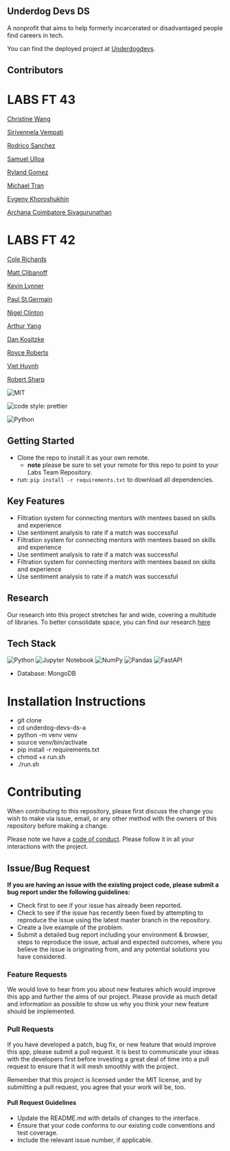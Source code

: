 ## Underdog Devs DS

A nonprofit that aims to help formerly incarcerated or disadvantaged people find careers in tech.

You can find the deployed project at [Underdogdevs](https://www.underdogdevs.org/).

## Contributors

# LABS FT 43
[Christine Wang](https://github.com/ChristineWangcy)

[Sirivennela Vempati](https://github.com/sirivennelavempati)

[Rodrico Sanchez](https://github.com/rodricobsanchez)

[Samuel Ulloa](https://github.com/ulloa)

[Ryland Gomez](https://github.com/RylandGomez)

[Michael Tran](https://github.com/mktran0417)

[Evgeny Khoroshukhin](https://github.com/ev-horrosh)

[Archana Coimbatore Sivagurunathan](https://github.com/archana062031)

# LABS FT 42

[Cole Richards](https://github.com/Cole-Richards)

[Matt Clibanoff](https://github.com/mattclibanoff)

[Kevin Lynner](https://github.com/LynnerKevin)

[Paul St.Germain](https://github.com/paulstgermain)

[Nigel Clinton](https://github.com/NigelClinton)

[Arthur Yang](https://github.com/sysgear)

[Dan Kositzke](https://github.com/dankositzke)

[Royce Roberts](https://github.com/jinjahninjah)

[Viet Huynh](https://github.com/nhockcuncon77) 

[Robert Sharp](https://github.com/BrokenShell)  


![MIT](https://img.shields.io/packagist/l/doctrine/orm.svg)  

![code style: prettier](https://img.shields.io/badge/code_style-prettier-ff69b4.svg?style=flat-square) 

![Python](https://img.shields.io/pypi/pyversions/VS)


## Getting Started
- Clone the repo to install it as your own remote.
  - **note** please be sure to set your remote for this repo to point to your Labs Team Repository.
- run: `pip install -r requirements.txt` to download all dependencies.

## Key Features

- Filtration system for connecting mentors with mentees based on skills and experience
- Use sentiment analysis to rate if a match was successful
- Filtration system for connecting mentors with mentees based on skills and experience
- Use sentiment analysis to rate if a match was successful
- Filtration system for connecting mentors with mentees based on skills and experience
- Use sentiment analysis to rate if a match was successful

## Research
Our research into this project stretches far and wide, covering a multitude of libraries. To better consolidate space, you can find our research [here](https://github.com/BloomTech-Labs/underdog-devs-ds-a/tree/main/notebooks)

## Tech Stack

![Python](https://img.shields.io/badge/python-3670A0?style=for-the-badge&logo=python&logoColor=ffdd54)
![Jupyter Notebook](https://img.shields.io/badge/jupyter-%23FA0F00.svg?style=for-the-badge&logo=jupyter&logoColor=white)
![NumPy](https://img.shields.io/badge/numpy-%23013243.svg?style=for-the-badge&logo=numpy&logoColor=white)
![Pandas](https://img.shields.io/badge/pandas-%23150458.svg?style=for-the-badge&logo=pandas&logoColor=white)
![FastAPI](https://img.shields.io/badge/FastAPI-005571?style=for-the-badge&logo=fastapi)
- Database: MongoDB

# Installation Instructions

- git clone <DS Repo URL>
- cd underdog-devs-ds-a
- python -m venv venv
- source venv/bin/activate
- pip install -r requirements.txt
- chmod +x run.sh
- ./run.sh

# Contributing

When contributing to this repository, please first discuss the change you wish to make via issue, email, or any other method with the owners of this repository before making a change.

Please note we have a [code of conduct](./CODE_OF_CONDUCT.md). Please follow it in all your interactions with the project.

## Issue/Bug Request

**If you are having an issue with the existing project code, please submit a bug report under the following guidelines:**

- Check first to see if your issue has already been reported.
- Check to see if the issue has recently been fixed by attempting to reproduce the issue using the latest master branch in the repository.
- Create a live example of the problem.
- Submit a detailed bug report including your environment & browser, steps to reproduce the issue, actual and expected outcomes, where you believe the issue is originating from, and any potential solutions you have considered.

### Feature Requests

We would love to hear from you about new features which would improve this app and further the aims of our project. Please provide as much detail and information as possible to show us why you think your new feature should be implemented.

### Pull Requests

If you have developed a patch, bug fix, or new feature that would improve this app, please submit a pull request. It is best to communicate your ideas with the developers first before investing a great deal of time into a pull request to ensure that it will mesh smoothly with the project.

Remember that this project is licensed under the MIT license, and by submitting a pull request, you agree that your work will be, too.

#### Pull Request Guidelines

- Update the README.md with details of changes to the interface.
- Ensure that your code conforms to our existing code conventions and test coverage.
- Include the relevant issue number, if applicable.
